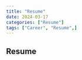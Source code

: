 ```yaml
---
title: "Resume"
date: 2024-03-17
categories: ["Resume"]
tags: ["Career", "Resume",]
---
```


## Resume
